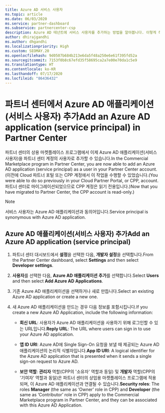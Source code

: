 ```yaml
---
title: Azure AD 서비스 사용자
ms.topic: article
ms.date: 06/03/2020
ms.service: partner-dashboard
ms.subservice: partnercenter-csp
description: Azure AD 테넌트에 서비스 사용자를 추가하는 방법을 알아봅니다. 이렇게 하면 파트너 센터에서 Azure AD 애플리케이션(서비스 사용자)을 추가하는 것을 의미합니다.
author: dhirajgandhi
ms.author: dhgandhi
ms.localizationpriority: High
ms.custom: SEOMAY.20
ms.openlocfilehash: 9d0507b684b213e6da5f48a250e6e61f395fd52a
ms.sourcegitcommit: 7153f0b8c67efd35f58695ca2a7e00e70da1c5e9
ms.translationtype: HT
ms.contentlocale: ko-KR
ms.lasthandoff: 07/17/2020
ms.locfileid: "86436432"
---
```

# <a name="add-an-azure-ad-application-service-principal-in-partner-center"></a><span data-ttu-id="c9975-104">파트너 센터에서 Azure AD 애플리케이션(서비스 사용자) 추가</span><span class="sxs-lookup"><span data-stu-id="c9975-104">Add an Azure AD application (service principal) in Partner Center</span></span>

<span data-ttu-id="c9975-105">파트너 센터의 상용 마켓플레이스 프로그램에서 이제 Azure AD 애플리케이션(서비스 사용자)을 파트너 센터 계정의 사용자로 추가할 수 있습니다.</span><span class="sxs-lookup"><span data-stu-id="c9975-105">In the Commercial Marketplace program in Partner Center, you are now able to add an Azure AD application (service principal) as a user in your Partner Center account.</span></span> <span data-ttu-id="c9975-106">(이전에 Cloud 파트너 포털 또는 CPP 계정에서 이 작업을 수행할 수 있었습니다.</span><span class="sxs-lookup"><span data-stu-id="c9975-106">(You were able to do so previously in your Cloud Partner Portal, or CPP, account.</span></span> <span data-ttu-id="c9975-107">파트너 센터로 마이그레이션되었으므로 CPP 계정은 읽기 전용입니다.)</span><span class="sxs-lookup"><span data-stu-id="c9975-107">Now that you have migrated to Partner Center, the CPP account is read-only.)</span></span>
 
>[!Note] 
><span data-ttu-id="c9975-108">서비스 사용자는 Azure AD 애플리케이션과 동의어입니다.</span><span class="sxs-lookup"><span data-stu-id="c9975-108">Service principal is synonymous with Azure AD application.</span></span>

## <a name="add-an-azure-ad-application-service-principal"></a><span data-ttu-id="c9975-109">Azure AD 애플리케이션(서비스 사용자) 추가</span><span class="sxs-lookup"><span data-stu-id="c9975-109">Add an Azure AD application (service principal)</span></span>

1. <span data-ttu-id="c9975-110">파트너 센터 대시보드에서 **설정**을 선택한 다음, **개발자 설정**을 선택합니다.</span><span class="sxs-lookup"><span data-stu-id="c9975-110">From the Partner Center dashboard, select **Settings** and then select **Developer settings**.</span></span>

2. <span data-ttu-id="c9975-111">**사용자**를 선택한 다음, **Azure AD 애플리케이션 추가**를 선택합니다.</span><span class="sxs-lookup"><span data-stu-id="c9975-111">Select **Users** and then select **Add Azure AD Applications**.</span></span>

3. <span data-ttu-id="c9975-112">기존 Azure AD 애플리케이션을 선택하거나 새로 만듭니다.</span><span class="sxs-lookup"><span data-stu-id="c9975-112">Select an existing Azure AD application or create a new one.</span></span>

4. <span data-ttu-id="c9975-113">새 Azure AD 애플리케이션을 만드는 경우 다음 정보를 포함시킵니다.</span><span class="sxs-lookup"><span data-stu-id="c9975-113">If you create a new Azure AD Application, include the following information:</span></span>  

   - <span data-ttu-id="c9975-114">**회신 URL**: 사용자가 Azure AD 애플리케이션을 사용하기 위해 로그인할 수 있는 URL입니다.</span><span class="sxs-lookup"><span data-stu-id="c9975-114">**Reply URL**: The URL where users can sign in to use your Azure AD application.</span></span>

   - <span data-ttu-id="c9975-115">**앱 ID URI**: Azure AD에 Single Sign-On 요청을 보낼 때 제공되는 Azure AD 애플리케이션의 논리적 식별자입니다.</span><span class="sxs-lookup"><span data-stu-id="c9975-115">**App ID URI**: A logical identifier for the Azure AD application that is presented when it sends a single sign-on request to Azure AD.</span></span>

   - <span data-ttu-id="c9975-116">**보안 역할**: **관리자** 역할(CPP의 '소유자' 역할과 동일) 및 **개발자** 역할(CPP의 '기여자' 역할과 동일)은 파트너 센터의 상업용 마켓플레이스 프로그램에 적용되며, 이 Azure AD 애플리케이션과 연결될 수 있습니다.</span><span class="sxs-lookup"><span data-stu-id="c9975-116">**Security roles**: The roles **Manager** (the same as  ‘Owner’ role in CPP) and **Developer** (the same as ‘Contributor’ role in CPP) apply to the Commercial Marketplace program in Partner Center, and they can be associated with this Azure AD Application.</span></span>  
